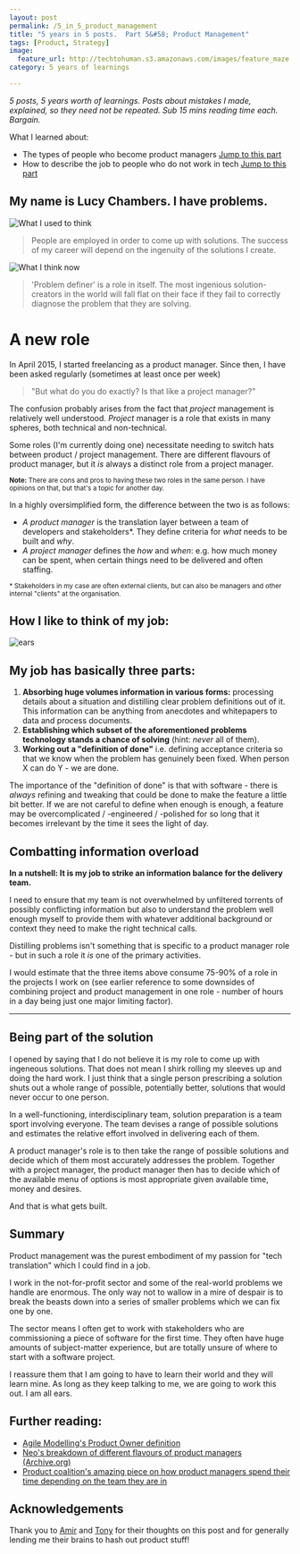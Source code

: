 ```yaml
---
layout: post
permalink: /5_in_5_product_management
title: "5 years in 5 posts.  Part 5&#58; Product Management" 
tags: [Product, Strategy]
image: 
  feature_url: http://techtohuman.s3.amazonaws.com/images/feature_maze.jpg
category: 5 years of learnings

---
```


<em>5 posts, 5 years worth of learnings. Posts about mistakes I made, explained, so they need not be repeated. Sub 15 mins reading time each. Bargain. </em>

<div class="well">

What I learned about: 

<ul> 
	<li> The types of people who become product managers <a href="#product">Jump to this part</a> </li>
	<li> How to describe the job to people who do not work in tech <a href="#desc">Jump to this part</a> </li>    
</ul> 

</div>


## My name is Lucy Chambers. I have problems.  

![What I used to think](http://techtohuman.s3.amazonaws.com/images/wiutt.jpeg)

> People are employed in order to come up with solutions. The success of my career will depend on the ingenuity of the solutions I create. 

![What I think now](http://techtohuman.s3.amazonaws.com/images/witn.jpeg)

> 'Problem definer' is a role in itself. The most ingenious solution-creators in the world will fall flat on their face if they fail to correctly diagnose the problem that they are solving. 

<a name="desc">


# A new role 

In April 2015, I started freelancing as a product manager. Since then, I have been asked regularly (sometimes at least once per week) 

> "But what do you do exactly? Is that like a project manager?"

The confusion probably arises from the fact that *project* management is relatively well understood. *Project* manager is a role that exists in many spheres, both technical and non-technical. 

Some roles (I'm currently doing one) necessitate needing to switch hats between product / project management. There are different flavours of product manager, but it *is* always a distinct role from a project manager. 

<div class="well">
<small><strong>Note:</strong> There are cons and pros to having these two roles in the same person. I have opinions on that, but that's a topic for another day.</small>
</div>

In a highly oversimplified form, the difference between the two is as follows: 

* *A product manager* is the translation layer between a team of developers and stakeholders<text>*</text>. They define criteria for *what* needs to be built and *why*. 
* *A project manager* defines the *how* and *when*: e.g. how much money can be spent, when certain things need to be delivered and often staffing.  

<small>* Stakeholders in my case are often external clients, but can also be managers and other internal "clients" at the organisation. </small>

## How I like to think of my job: 

![ears](http://techtohuman.s3.amazonaws.com/images/product_manager.png)

<a name="product">

## My job has basically three parts:

1. **Absorbing huge volumes information in various forms:** processing details about a situation and distilling clear problem definitions out of it. This information can be anything from anecdotes and whitepapers to data and process documents. 
2. **Establishing which subset of the aforementioned problems technology stands a chance of solving** (hint: *never* all of them). 
3. **Working out a "definition of done"** i.e. defining acceptance criteria so that we know when the problem has genuinely been fixed. When person X can do Y - we are done. 

The importance of the "definition of done" is that with software - there is *always* refining and tweaking that could be done to make the feature a little bit better. If we are not careful to define when enough is enough, a feature may be overcomplicated / -engineered / -polished for so long that it becomes irrelevant by the time it sees the light of day. 

## Combatting information overload

**In a nutshell: It is my job to strike an information balance for the delivery team.** 

I need to ensure that my team is not overwhelmed by unfiltered torrents of possibly conflicting information but also to understand the problem well enough myself to provide them with whatever additional background or context they need to make the right technical calls. 

Distilling problems isn't something that is specific to a product manager role - but in such a role it *is* one of the primary activities. 

I would estimate that the three items above consume 75-90% of a role in the projects I work on (see earlier reference to some downsides of combining project and product management in one role - number of hours in a day being just one major limiting factor). 

***

## Being part of the solution

I opened by saying that I do not believe it is my role to come up with ingeneous solutions. That does not mean I shirk rolling my sleeves up and doing the hard work. I just think that a single person prescribing a solution shuts out a whole range of possible, potentially better, solutions that would never occur to one person.

In a well-functioning, interdisciplinary team, solution preparation is a team sport involving everyone. The team devises a range of possible solutions and estimates the relative effort involved in delivering each of them.

A product manager's role is to then take the range of possible solutions and decide which of them most accurately addresses the problem. Together with a project manager, the product manager then has to decide which of the available menu of options is most appropriate given available time, money and desires.  

And that is what gets built. 

## Summary 

Product management was the purest embodiment of my passion for "tech translation" which I could find in a job. 

I work in the not-for-profit sector and some of the real-world problems we handle are enormous. The only way not to wallow in a mire of despair is to break the beasts down into a series of smaller problems which we can fix one by one. 

The sector means I often get to work with stakeholders who are commissioning a piece of software for the first time. They often have huge amounts of subject-matter experience, but are totally unsure of where to start with a software project. 

I reassure them that I am going to have to learn their world and they will learn mine. As long as they keep talking to me, we are going to work this out. I am all ears.   

## Further reading: 

* [Agile Modelling's Product Owner definition](http://agilemodeling.com/essays/productOwner.htm)
* [Neo's breakdown of different flavours of product managers (Archive.org)](https://web.archive.org/web/20150924141041/http://careers.neo.com/product-manager)
* [Product coalition's amazing piece on how product managers spend their time depending on the team they are in](https://productcoalition.com/three-jobs-of-product-management-9e006f944bc7#.3uoecuihr)

## Acknowledgements

Thank you to [Amir](https://twitter.com/amirhhz) and [Tony](https://twitter.com/tmtm?lang=en) for their thoughts on this post and for generally lending me their brains to hash out product stuff! 